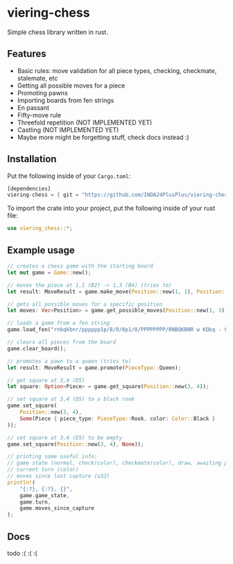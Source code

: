 # viering-chess

Simple chess library written in rust.

## Features
- Basic rules: move validation for all piece types, checking, checkmate, stalemate, etc
- Getting all possible moves for a piece
- Promoting pawns
- Importing boards from fen strings
- En passant
- Fifty-move rule
- Threefold repetition (NOT IMPLEMENTED YET)
- Castling (NOT IMPLEMENTED YET)
- Maybe more might be forgetting stuff, check docs instead :)

## Installation
Put the following inside of your `Cargo.toml`:
```rs
[dependencies]
viering-chess = { git = "https://github.com/INDA24PlusPlus/viering-chess.git" }
```

To import the crate into your project, put the following inside of your rust file:
```rs
use viering_chess::*;
```

## Example usage
```rs
// creates a chess game with the starting board
let mut game = Game::new(); 

// moves the piece at 1,1 (B2) -> 1,3 (B4) (tries to)
let result: MoveResult = game.make_move(Position::new(1, 1), Position::new(1, 3)); 

// gets all possible moves for a specific position
let moves: Vec<Position> = game.get_possible_moves(Position::new(1, 3));

// loads a game from a fen string
game.load_fen("rnbqkbnr/pppppp1p/8/8/6p1/8/PPPPPPPP/RNBQKBNR w KQkq - 0 1"); 

// clears all pieces from the board
game.clear_board(); 

// promotes a pawn to a queen (tries to)
let result: MoveResult = game.promote(PieceType::Queen); 

// get square at 3,4 (D5)
let square: Option<Piece> = game.get_square(Position::new(3, 4));

// set square at 3,4 (D5) to a black rook
game.set_square(
    Position::new(3, 4),
    Some(Piece { piece_type: PieceType::Rook, color: Color::Black }
));

// set square at 3,4 (D5) to be empty
game.set_square(Position::new(3, 4), None));

// printing some useful info:
// game state (normal, check(color), checkmate(color), draw, awaiting promotion)
// current turn (color)
// moves since last capture (u32)
println!(
    "{:?}, {:?}, {}",
    game.game_state,
    game.turn,
    game.moves_since_capture
);
```

## Docs
todo :( :( :(
